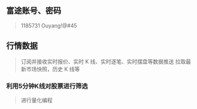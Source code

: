 ## 富途账号、密码
> 1185731
> Ouyang!@#45

## 行情数据
> 订阅并接收实时报价、实时 K 线、实时逐笔、实时摆盘等数据推送
拉取最新市场快照，历史 K 线等


### 利用5分钟K线对股票进行筛选
> 进行量化编程
